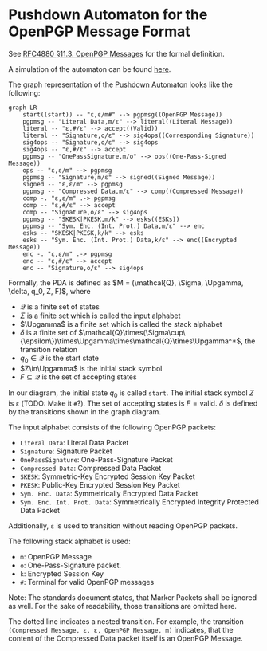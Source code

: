 <!--
SPDX-FileCopyrightText: 2022 Paul Schaub <info@pgpainless.org>

SPDX-License-Identifier: Apache-2.0
-->

# Pushdown Automaton for the OpenPGP Message Format

See [RFC4880 §11.3. OpenPGP Messages](https://www.rfc-editor.org/rfc/rfc4880#section-11.3) for the formal definition.

A simulation of the automaton can be found [here](https://automatonsimulator.com/#%7B%22type%22%3A%22PDA%22%2C%22pda%22%3A%7B%22transitions%22%3A%7B%22start%22%3A%7B%22%22%3A%7B%22%22%3A%5B%7B%22state%22%3A%22s12%22%2C%22stackPushChar%22%3A%22%23%22%7D%5D%2C%22%23%22%3A%5B%5D%7D%7D%2C%22s0%22%3A%7B%22C%22%3A%7B%22M%22%3A%5B%7B%22state%22%3A%22s0%22%2C%22stackPushChar%22%3A%22M%22%7D%5D%7D%2C%22L%22%3A%7B%22M%22%3A%5B%7B%22state%22%3A%22s1%22%2C%22stackPushChar%22%3A%22%22%7D%5D%7D%2C%22S%22%3A%7B%22M%22%3A%5B%7B%22state%22%3A%22s0%22%2C%22stackPushChar%22%3A%22M%22%7D%5D%2C%22o%22%3A%5B%5D%7D%2C%22O%22%3A%7B%22M%22%3A%5B%7B%22state%22%3A%22s9%22%2C%22stackPushChar%22%3A%22o%22%7D%5D%7D%2C%22E%22%3A%7B%22M%22%3A%5B%5D%7D%2C%22p%22%3A%7B%22M%22%3A%5B%7B%22state%22%3A%22s6%22%2C%22stackPushChar%22%3A%22X%22%7D%5D%7D%2C%22s%22%3A%7B%22M%22%3A%5B%7B%22state%22%3A%22s6%22%2C%22stackPushChar%22%3A%22X%22%7D%5D%7D%2C%22I%22%3A%7B%22M%22%3A%5B%7B%22state%22%3A%22s8%22%2C%22stackPushChar%22%3A%22E%22%7D%5D%7D%2C%22J%22%3A%7B%22M%22%3A%5B%7B%22state%22%3A%22s8%22%2C%22stackPushChar%22%3A%22E%22%7D%5D%7D%7D%2C%22s1%22%3A%7B%22%22%3A%7B%22%22%3A%5B%5D%2C%22%23%22%3A%5B%7B%22state%22%3A%22s4%22%2C%22stackPushChar%22%3A%22%22%7D%5D%7D%2C%22S%22%3A%7B%22o%22%3A%5B%7B%22state%22%3A%22s10%22%2C%22stackPushChar%22%3A%22%22%7D%5D%7D%7D%2C%22s6%22%3A%7B%22p%22%3A%7B%22X%22%3A%5B%7B%22state%22%3A%22s6%22%2C%22stackPushChar%22%3A%22X%22%7D%5D%7D%2C%22s%22%3A%7B%22X%22%3A%5B%7B%22state%22%3A%22s6%22%2C%22stackPushChar%22%3A%22X%22%7D%5D%7D%2C%22I%22%3A%7B%22X%22%3A%5B%7B%22state%22%3A%22s8%22%2C%22stackPushChar%22%3A%22E%22%7D%5D%7D%2C%22J%22%3A%7B%22X%22%3A%5B%7B%22state%22%3A%22s8%22%2C%22stackPushChar%22%3A%22E%22%7D%5D%7D%7D%2C%22s8%22%3A%7B%22%22%3A%7B%22E%22%3A%5B%7B%22state%22%3A%22s0%22%2C%22stackPushChar%22%3A%22M%22%7D%5D%7D%7D%2C%22s9%22%3A%7B%22%22%3A%7B%22%22%3A%5B%7B%22state%22%3A%22s0%22%2C%22stackPushChar%22%3A%22M%22%7D%5D%7D%7D%2C%22s10%22%3A%7B%22%22%3A%7B%22%22%3A%5B%5D%2C%22%23%22%3A%5B%7B%22state%22%3A%22s4%22%2C%22stackPushChar%22%3A%22%22%7D%5D%7D%2C%22S%22%3A%7B%22o%22%3A%5B%7B%22state%22%3A%22s10%22%2C%22stackPushChar%22%3A%22%22%7D%5D%7D%7D%2C%22s4%22%3A%7B%22%22%3A%7B%22o%22%3A%5B%5D%7D%7D%2C%22s12%22%3A%7B%22%22%3A%7B%22%22%3A%5B%7B%22state%22%3A%22s0%22%2C%22stackPushChar%22%3A%22M%22%7D%5D%7D%7D%7D%2C%22startState%22%3A%22start%22%2C%22acceptStates%22%3A%5B%22s4%22%5D%7D%2C%22states%22%3A%7B%22start%22%3A%7B%7D%2C%22s12%22%3A%7B%22top%22%3A395.00001525878906%2C%22left%22%3A99%2C%22displayId%22%3A%22Add%20Terminal%22%7D%2C%22s0%22%3A%7B%22top%22%3A259.00001525878906%2C%22left%22%3A162%2C%22displayId%22%3A%22OpenPGP%20Message%22%7D%2C%22s1%22%3A%7B%22top%22%3A304.00001525878906%2C%22left%22%3A524%2C%22displayId%22%3A%22Literal%20Message%22%7D%2C%22s9%22%3A%7B%22top%22%3A476.00001525878906%2C%22left%22%3A282%2C%22displayId%22%3A%22One%20Pass%20Signatures%22%7D%2C%22s6%22%3A%7B%22top%22%3A100%2C%22left%22%3A324%2C%22displayId%22%3A%22ESKs%22%7D%2C%22s8%22%3A%7B%22top%22%3A202%2C%22left%22%3A471%2C%22displayId%22%3A%22Encrypted%20Data%22%7D%2C%22s4%22%3A%7B%22isAccept%22%3Atrue%2C%22top%22%3A381.00001525878906%2C%22left%22%3A832%2C%22displayId%22%3A%22Accept%22%7D%2C%22s10%22%3A%7B%22top%22%3A237.00001525878906%2C%22left%22%3A809%2C%22displayId%22%3A%22Corresponding%20Signatures%22%7D%7D%2C%22transitions%22%3A%5B%7B%22stateA%22%3A%22start%22%2C%22label%22%3A%22%CF%B5%2C%CF%B5%2C%23%22%2C%22stateB%22%3A%22s12%22%7D%2C%7B%22stateA%22%3A%22s0%22%2C%22label%22%3A%22C%2CM%2CM%22%2C%22stateB%22%3A%22s0%22%7D%2C%7B%22stateA%22%3A%22s0%22%2C%22label%22%3A%22L%2CM%2C%CF%B5%22%2C%22stateB%22%3A%22s1%22%7D%2C%7B%22stateA%22%3A%22s0%22%2C%22label%22%3A%22S%2CM%2CM%22%2C%22stateB%22%3A%22s0%22%7D%2C%7B%22stateA%22%3A%22s0%22%2C%22label%22%3A%22O%2CM%2Co%22%2C%22stateB%22%3A%22s9%22%7D%2C%7B%22stateA%22%3A%22s0%22%2C%22label%22%3A%22p%2CM%2CX%22%2C%22stateB%22%3A%22s6%22%7D%2C%7B%22stateA%22%3A%22s0%22%2C%22label%22%3A%22s%2CM%2CX%22%2C%22stateB%22%3A%22s6%22%7D%2C%7B%22stateA%22%3A%22s0%22%2C%22label%22%3A%22I%2CM%2CE%22%2C%22stateB%22%3A%22s8%22%7D%2C%7B%22stateA%22%3A%22s0%22%2C%22label%22%3A%22J%2CM%2CE%22%2C%22stateB%22%3A%22s8%22%7D%2C%7B%22stateA%22%3A%22s1%22%2C%22label%22%3A%22%CF%B5%2C%23%2C%CF%B5%22%2C%22stateB%22%3A%22s4%22%7D%2C%7B%22stateA%22%3A%22s1%22%2C%22label%22%3A%22S%2Co%2C%CF%B5%22%2C%22stateB%22%3A%22s10%22%7D%2C%7B%22stateA%22%3A%22s6%22%2C%22label%22%3A%22p%2CX%2CX%22%2C%22stateB%22%3A%22s6%22%7D%2C%7B%22stateA%22%3A%22s6%22%2C%22label%22%3A%22s%2CX%2CX%22%2C%22stateB%22%3A%22s6%22%7D%2C%7B%22stateA%22%3A%22s6%22%2C%22label%22%3A%22I%2CX%2CE%22%2C%22stateB%22%3A%22s8%22%7D%2C%7B%22stateA%22%3A%22s6%22%2C%22label%22%3A%22J%2CX%2CE%22%2C%22stateB%22%3A%22s8%22%7D%2C%7B%22stateA%22%3A%22s8%22%2C%22label%22%3A%22%CF%B5%2CE%2CM%22%2C%22stateB%22%3A%22s0%22%7D%2C%7B%22stateA%22%3A%22s9%22%2C%22label%22%3A%22%CF%B5%2C%CF%B5%2CM%22%2C%22stateB%22%3A%22s0%22%7D%2C%7B%22stateA%22%3A%22s10%22%2C%22label%22%3A%22%CF%B5%2C%23%2C%CF%B5%22%2C%22stateB%22%3A%22s4%22%7D%2C%7B%22stateA%22%3A%22s10%22%2C%22label%22%3A%22S%2Co%2C%CF%B5%22%2C%22stateB%22%3A%22s10%22%7D%2C%7B%22stateA%22%3A%22s12%22%2C%22label%22%3A%22%CF%B5%2C%CF%B5%2CM%22%2C%22stateB%22%3A%22s0%22%7D%5D%2C%22bulkTests%22%3A%7B%22accept%22%3A%22L%5CnCL%5CnCCL%5CnSL%5CnSSL%5CnSCL%5CnSpICL%5CnOLS%5CnOOLSS%5CnCspIL%5CnppppJCOLS%5CnOspILS%5CnOpJCLS%5CnOCLS%5CnCOCLS%22%2C%22reject%22%3A%22C%5CnO%5CnOL%5CnLS%5CnLL%5CnS%5Cns%5Cnp%5CnOOLS%22%7D%7D).

The graph representation of the [Pushdown Automaton](https://en.wikipedia.org/wiki/Pushdown_automaton) looks like the following:

```mermaid
graph LR
    start((start)) -- "ε,ε/m#" --> pgpmsg((OpenPGP Message))
    pgpmsg -- "Literal Data,m/ε" --> literal((Literal Message))
    literal -- "ε,#/ε" --> accept((Valid))
    literal -- "Signature,o/ε" --> sig4ops((Corresponding Signature))
    sig4ops -- "Signature,o/ε" --> sig4ops
    sig4ops -- "ε,#/ε" --> accept
    pgpmsg -- "OnePassSignature,m/o" --> ops((One-Pass-Signed Message))
    ops -- "ε,ε/m" --> pgpmsg
    pgpmsg -- "Signature,m/ε" --> signed((Signed Message))
    signed -- "ε,ε/m" --> pgpmsg
    pgpmsg -- "Compressed Data,m/ε" --> comp((Compressed Message))
    comp -. "ε,ε/m" .-> pgpmsg
    comp -- "ε,#/ε" --> accept
    comp -- "Signature,o/ε" --> sig4ops
    pgpmsg -- "SKESK|PKESK,m/k" --> esks((ESKs))
    pgpmsg -- "Sym. Enc. (Int. Prot.) Data,m/ε" --> enc
    esks -- "SKESK|PKESK,k/k" --> esks
    esks -- "Sym. Enc. (Int. Prot.) Data,k/ε" --> enc((Encrypted Message))
    enc -. "ε,ε/m" .-> pgpmsg
    enc -- "ε,#/ε" --> accept
    enc -- "Signature,o/ε" --> sig4ops
```

Formally, the PDA is defined as $M = (\mathcal{Q}, \Sigma, \Upgamma, \delta, q_0, Z, F)$, where
* $\mathcal{Q}$ is a finite set of states
* $\Sigma$ is a finite set which is called the input alphabet
* $\Upgamma$ is a finite set which is called the stack alphabet
* $\delta$ is a finite set of $\mathcal{Q}\times(\Sigma\cup\{\epsilon\})\times\Upgamma\times\mathcal{Q}\times\Upgamma^*$, the transition relation
* $q_0\in\mathcal{Q}$ is the start state
* $Z\in\Upgamma$ is the initial stack symbol
* $F\subseteq\mathcal{Q}$ is the set of accepting states

In our diagram, the initial state $q_0$ is called `start`.
The initial stack symbol $Z$ is `ε` (TODO: Make it `#`?).
The set of accepting states is $F=\text{valid}$.
$\delta$ is defined by the transitions shown in the graph diagram.

The input alphabet consists of the following OpenPGP packets:
* `Literal Data`: Literal Data Packet
* `Signature`: Signature Packet
* `OnePassSignature`: One-Pass-Signature Packet
* `Compressed Data`: Compressed Data Packet
* `SKESK`: Symmetric-Key Encrypted Session Key Packet
* `PKESK`: Public-Key Encrypted Session Key Packet
* `Sym. Enc. Data`: Symmetrically Encrypted Data Packet
* `Sym. Enc. Int. Prot. Data`: Symmetrically Encrypted Integrity Protected Data Packet

Additionally, `ε` is used to transition without reading OpenPGP packets.

The following stack alphabet is used:
* `m`: OpenPGP Message
* `o`: One-Pass-Signature packet.
* `k`: Encrypted Session Key
* `#`: Terminal for valid OpenPGP messages

Note: The standards document states, that Marker Packets shall be ignored as well.
For the sake of readability, those transitions are omitted here.

The dotted line indicates a nested transition.
For example, the transition `(Compressed Message, ε, ε, OpenPGP Message, m)`  indicates, that the content of the
Compressed Data packet itself is an OpenPGP Message.
